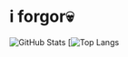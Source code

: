 # i forgor💀
![GitHub Stats](https://github-readme-stats.vercel.app/api?username=2Epik4u&theme=dark&show_icons=true)
[![Top Langs](https://github-readme-stats.vercel.app/api/top-langs/?username=2Epik4u&layout=compact&theme=dark&showicons=true)
